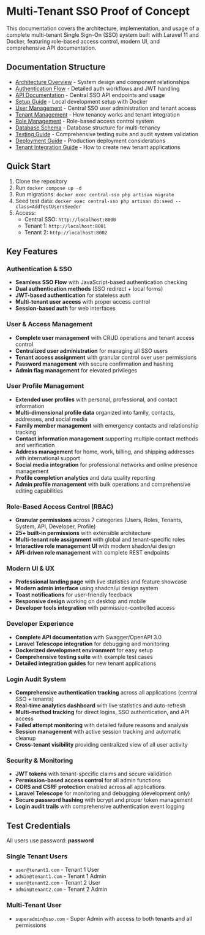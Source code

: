 # Multi-Tenant SSO Proof of Concept

This documentation covers the architecture, implementation, and usage of a complete multi-tenant Single Sign-On (SSO) system built with Laravel 11 and Docker, featuring role-based access control, modern UI, and comprehensive API documentation.

## Documentation Structure

- [Architecture Overview](./architecture.md) - System design and component relationships
- [Authentication Flow](./authentication-flow.md) - Detailed auth workflows and JWT handling
- [API Documentation](./api-documentation.md) - Central SSO API endpoints and usage
- [Setup Guide](./setup-guide.md) - Local development setup with Docker
- [User Management](./user-management.md) - Central SSO user administration and tenant access
- [Tenant Management](./tenant-management.md) - How tenancy works and tenant integration
- [Role Management](./role-management.md) - Role-based access control system
- [Database Schema](./database-schema.md) - Database structure for multi-tenancy
- [Testing Guide](./testing-guide.md) - Comprehensive testing suite and audit system validation
- [Deployment Guide](./deployment-guide.md) - Production deployment considerations
- [Tenant Integration Guide](./tenant-integration.md) - How to create new tenant applications

## Quick Start

1. Clone the repository
2. Run `docker compose up -d`
3. Run migrations: `docker exec central-sso php artisan migrate`
4. Seed test data: `docker exec central-sso php artisan db:seed --class=AddTestUsersSeeder`
5. Access:
   - Central SSO: `http://localhost:8000`
   - Tenant 1: `http://localhost:8001`
   - Tenant 2: `http://localhost:8002`

## Key Features

### Authentication & SSO
- **Seamless SSO Flow** with JavaScript-based authentication checking
- **Dual authentication methods** (SSO redirect + local forms)
- **JWT-based authentication** for stateless auth
- **Multi-tenant user access** with proper access control
- **Session-based auth** for web interfaces

### User & Access Management
- **Complete user management** with CRUD operations and tenant access control
- **Centralized user administration** for managing all SSO users
- **Tenant access assignment** with granular control over user permissions
- **Password management** with secure confirmation and hashing
- **Admin flag management** for elevated privileges

### User Profile Management
- **Extended user profiles** with personal, professional, and contact information
- **Multi-dimensional profile data** organized into family, contacts, addresses, and social media
- **Family member management** with emergency contacts and relationship tracking
- **Contact information management** supporting multiple contact methods and verification
- **Address management** for home, work, billing, and shipping addresses with international support
- **Social media integration** for professional networks and online presence management
- **Profile completion analytics** and data quality reporting
- **Admin profile management** with bulk operations and comprehensive editing capabilities

### Role-Based Access Control (RBAC)
- **Granular permissions** across 7 categories (Users, Roles, Tenants, System, API, Developer, Profile)
- **25+ built-in permissions** with extensible architecture
- **Multi-tenant role assignment** with global and tenant-specific roles
- **Interactive role management UI** with modern shadcn/ui design
- **API-driven role management** with complete REST endpoints

### Modern UI & UX
- **Professional landing page** with live statistics and feature showcase
- **Modern admin interface** using shadcn/ui design system
- **Toast notifications** for user-friendly feedback
- **Responsive design** working on desktop and mobile
- **Developer tools integration** with permission-controlled access

### Developer Experience
- **Complete API documentation** with Swagger/OpenAPI 3.0
- **Laravel Telescope integration** for debugging and monitoring
- **Dockerized development environment** for easy setup
- **Comprehensive testing suite** with example test cases
- **Detailed integration guides** for new tenant applications

### Login Audit System
- **Comprehensive authentication tracking** across all applications (central SSO + tenants)
- **Real-time analytics dashboard** with live statistics and auto-refresh
- **Multi-method tracking** for direct logins, SSO authentication, and API access
- **Failed attempt monitoring** with detailed failure reasons and analysis
- **Session management** with active session tracking and automatic cleanup
- **Cross-tenant visibility** providing centralized view of all user activity

### Security & Monitoring
- **JWT tokens** with tenant-specific claims and secure validation
- **Permission-based access control** for all admin functions
- **CORS and CSRF protection** enabled across all applications
- **Laravel Telescope** for monitoring and debugging (development only)
- **Secure password hashing** with bcrypt and proper token management
- **Login audit trails** with comprehensive authentication event logging

## Test Credentials

All users use password: **password**

### Single Tenant Users
- `user@tenant1.com` - Tenant 1 User
- `admin@tenant1.com` - Tenant 1 Admin
- `user@tenant2.com` - Tenant 2 User
- `admin@tenant2.com` - Tenant 2 Admin

### Multi-Tenant User
- `superadmin@sso.com` - Super Admin with access to both tenants and all permissions